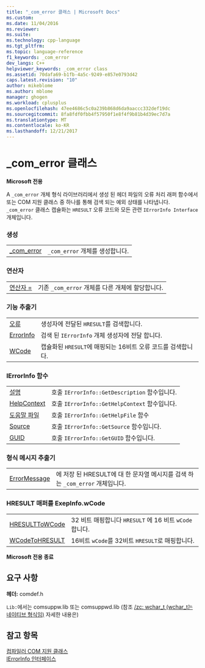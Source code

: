 ```yaml
---
title: "_com_error 클래스 | Microsoft Docs"
ms.custom: 
ms.date: 11/04/2016
ms.reviewer: 
ms.suite: 
ms.technology: cpp-language
ms.tgt_pltfrm: 
ms.topic: language-reference
f1_keywords: _com_error
dev_langs: C++
helpviewer_keywords: _com_error class
ms.assetid: 70dafa69-b1fb-4a5c-9249-e857e0793d42
caps.latest.revision: "10"
author: mikeblome
ms.author: mblome
manager: ghogen
ms.workload: cplusplus
ms.openlocfilehash: 47ee4686c5c0a239b868d6da9aaccc332def19dc
ms.sourcegitcommit: 8fa8fdf0fbb4f57950f1e8f4f9b81b4d39ec7d7a
ms.translationtype: MT
ms.contentlocale: ko-KR
ms.lasthandoff: 12/21/2017
---
```

# <a name="comerror-class"></a>_com_error 클래스
**Microsoft 전용**  
  
 A `_com_error` 개체 형식 라이브러리에서 생성 된 헤더 파일의 오류 처리 래퍼 함수에서 또는 COM 지원 클래스 중 하나를 통해 검색 되는 예외 상태를 나타냅니다. `_com_error` 클래스 캡슐화는 `HRESULT` 오류 코드와 모든 관련 `IErrorInfo Interface` 개체입니다.  
  
### <a name="construction"></a>생성  
  
|||  
|-|-|  
|[_com_error](../cpp/com-error-com-error.md)|`_com_error` 개체를 생성합니다.|  
  
### <a name="operators"></a>연산자  
  
|||  
|-|-|  
|[연산자 =](../cpp/com-error-operator-equal.md)|기존 `_com_error` 개체를 다른 개체에 할당합니다.|  
  
### <a name="extractor-functions"></a>기능 추출기  
  
|||  
|-|-|  
|[오류](../cpp/com-error-error.md)|생성자에 전달된 `HRESULT`를 검색합니다.|  
|[ErrorInfo](../cpp/com-error-errorinfo.md)|검색 된 `IErrorInfo` 개체 생성자에 전달 합니다.|  
|[WCode](../cpp/com-error-wcode.md)|캡슐화된 `HRESULT`에 매핑되는 16비트 오류 코드를 검색합니다.|  
  
### <a name="ierrorinfo-functions"></a>IErrorInfo 함수  
  
|||  
|-|-|  
|[설명](../cpp/com-error-description.md)|호출 `IErrorInfo::GetDescription` 함수입니다.|  
|[HelpContext](../cpp/com-error-helpcontext.md)|호출 `IErrorInfo::GetHelpContext` 함수입니다.|  
|[도움말 파일](../cpp/com-error-helpfile.md)|호출 `IErrorInfo::GetHelpFile` 함수|  
|[Source](../cpp/com-error-source.md)|호출 `IErrorInfo::GetSource` 함수입니다.|  
|[GUID](../cpp/com-error-guid.md)|호출 `IErrorInfo::GetGUID` 함수입니다.|  
  
### <a name="format-message-extractor"></a>형식 메시지 추출기  
  
|||  
|-|-|  
|[ErrorMessage](../cpp/com-error-errormessage.md)|에 저장 된 HRESULT에 대 한 문자열 메시지를 검색 하는 `_com_error` 개체입니다.|  
  
### <a name="exepinfowcode-to-hresult-mappers"></a>HRESULT 매퍼를 ExepInfo.wCode  
  
|||  
|-|-|  
|[HRESULTToWCode](../cpp/com-error-hresulttowcode.md)|32 비트 매핑합니다 `HRESULT` 에 16 비트 `wCode`합니다.|  
|[WCodeToHRESULT](../cpp/com-error-wcodetohresult.md)|16비트 `wCode`를 32비트 `HRESULT`로 매핑합니다.|  
  
**Microsoft 전용 종료**  
  
## <a name="requirements"></a>요구 사항  
 **헤더:** comdef.h  
  
 `Lib:`에서는 comsuppw.lib 또는 comsuppwd.lib (참조 [/zc: wchar_t (wchar_t는 네이티브 형식임)](../build/reference/zc-wchar-t-wchar-t-is-native-type.md) 자세한 내용은)  
  
## <a name="see-also"></a>참고 항목  
 [컴파일러 COM 지원 클래스](../cpp/compiler-com-support-classes.md)   
 [IErrorInfo 인터페이스](http://msdn.microsoft.com/en-us/4dda6909-2d9a-4727-ae0c-b5f90dcfa447)